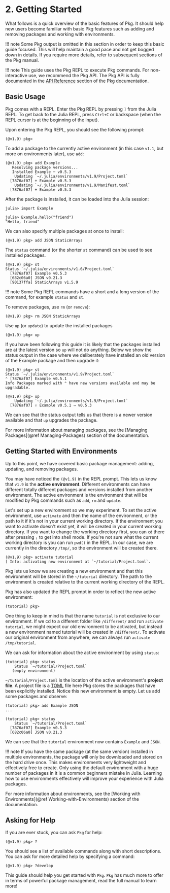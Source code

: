 # **2.** Getting Started

What follows is a quick overview of the basic features of Pkg.
It should help new users become familiar with basic Pkg features such as adding and removing packages and
working with environments.

!!! note
    Some Pkg output is omitted in this section in order to keep this basic guide focused.
    This will help maintain a good pace and not get bogged down in details.
    If you require more details, refer to subsequent sections of the Pkg manual.

!!! note
    This guide uses the Pkg REPL to execute Pkg commands.
    For non-interactive use, we recommend the Pkg API.
    The Pkg API is fully documented in the [API Reference](@ref) section of the Pkg documentation.
## Basic Usage

Pkg comes with a REPL.
Enter the Pkg REPL by pressing `]` from the Julia REPL.
To get back to the Julia REPL, press `Ctrl+C` or backspace (when the REPL cursor is at the beginning of the input).

Upon entering the Pkg REPL, you should see the following prompt:

```julia-repl
(@v1.9) pkg>
```

To add a package to the currently active environment (in this case `v1.1`, but more on environments later), use `add`:

```julia-repl
(@v1.9) pkg> add Example
   Resolving package versions...
   Installed Example ─ v0.5.3
    Updating `~/.julia/environments/v1.9/Project.toml`
  [7876af07] + Example v0.5.3
    Updating `~/.julia/environments/v1.9/Manifest.toml`
  [7876af07] + Example v0.5.3
```

After the package is installed, it can be loaded into the Julia session:

```julia-repl
julia> import Example

julia> Example.hello("friend")
"Hello, friend"
```

We can also specify multiple packages at once to install:

```julia-repl
(@v1.9) pkg> add JSON StaticArrays
```

The `status` command (or the shorter `st` command) can be used to see installed packages.

```julia-repl
(@v1.9) pkg> st
Status `~/.julia/environments/v1.6/Project.toml`
  [7876af07] Example v0.5.3
  [682c06a0] JSON v0.21.3
  [90137ffa] StaticArrays v1.5.9
```

!!! note
    Some Pkg REPL commands have a short and a long version of the command, for example `status` and `st`.

To remove packages, use `rm` (or `remove`):

```julia-repl
(@v1.9) pkg> rm JSON StaticArrays
```

Use `up` (or `update`) to update the installed packages

```julia-repl
(@v1.9) pkg> up
```

If you have been following this guide it is likely that the packages installed are at the latest version
so `up` will not do anything. Below we show the status output in the case where we deliberately have installed
an old version of the Example package and then upgrade it:

```julia-repl
(@v1.9) pkg> st
Status `~/.julia/environments/v1.9/Project.toml`
⌃ [7876af07] Example v0.5.1
Info Packages marked with ⌃ have new versions available and may be upgradable.

(@v1.9) pkg> up
    Updating `~/.julia/environments/v1.9/Project.toml`
  [7876af07] ↑ Example v0.5.1 ⇒ v0.5.3
```

We can see that the status output tells us that there is a newer version available and that `up` upgrades the package.

For more information about managing packages, see the [Managing Packages](@ref Managing-Packages) section of the documentation.


## Getting Started with Environments

Up to this point, we have covered basic package management: adding, updating, and removing packages.

You may have noticed the `(@v1.9)` in the REPL prompt.
This lets us know that `v1.9` is the **active environment**.
Different environments can have different totally different packages and versions installed from another environment.
The active environment is the environment that will be modified by Pkg commands such as `add`, `rm` and `update`.

Let's set up a new environment so we may experiment.
To set the active environment, use `activate` and then the name of the environment, or the path to it
if it's not in your current working directory.
If the environment you want to activate doesn't exist yet, it will be created in your current working directory.
If you want to change the working directory first, you can `cd` there after pressing `;` to get into shell mode.
If you're not sure what the current working directory is you can run `pwd()` in the REPL.
In our case, we are currently in the directory `/tmp/`, so the environment will be created there.

```julia-repl
(@v1.9) pkg> activate tutorial
[ Info: activating new environment at `~/tutorial/Project.toml`.
```

Pkg lets us know we are creating a new environment and that this environment
will be stored in the `~/tutorial` directory. The path to the environment
is created relative to the current working directory of the REPL.

Pkg has also updated the REPL prompt in order to reflect the new
active environment:

```julia-repl
(tutorial) pkg>
```

One thing to keep in mind is that the name `tutorial` is not exclusive to our environment.
If we cd to a different folder like `/different/` and run `activate tutorial`, we might expect our old environment
to be activated, but instead a new environment named tutorial will be created in `/different/`.
To activate our original environment from anywhere, we can always run `activate /tmp/tutorial`.

We can ask for information about the active environment by using `status`:

```julia-repl
(tutorial) pkg> status
    Status `~/tutorial/Project.toml`
   (empty environment)
```

`~/tutorial/Project.toml` is the location of the active environment's **project file**.
A project file is a [TOML](https://toml.io/en/) file here Pkg stores the packages that have been explicitly installed.
Notice this new environment is empty.
Let us add some packages and observe:

```julia-repl
(tutorial) pkg> add Example JSON
...

(tutorial) pkg> status
    Status `~/tutorial/Project.toml`
  [7876af07] Example v0.5.3
  [682c06a0] JSON v0.21.3
```

We can see that the `tutorial` environment now contains `Example` and `JSON`.

!!! note
    If you have the same
    package (at the same version) installed in multiple environments, the package
    will only be downloaded and stored on the hard drive once. This makes environments
    very lightweight and effectively free to create. Only using the default
    environment with a huge number of packages in it is a common beginners mistake in
    Julia. Learning how to use environments effectively will improve your experience with
    Julia packages.

For more information about environments, see the [Working with Environments](@ref Working-with-Environments) section of the documentation.

## Asking for Help

If you are ever stuck, you can ask `Pkg` for help:

```julia-repl
(@v1.9) pkg> ?
```

You should see a list of available commands along with short descriptions.
You can ask for more detailed help by specifying a command:

```julia-repl
(@v1.9) pkg> ?develop
```

This guide should help you get started with `Pkg`.
`Pkg` has much more to offer in terms of powerful package management,
read the full manual to learn more!
